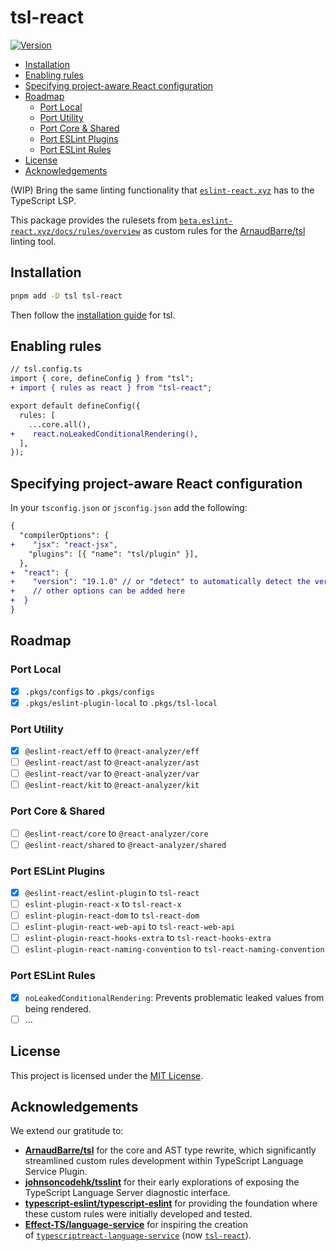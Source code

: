 # tsl-react

[![Version](https://img.shields.io/npm/v/tsl-react?style=flat&colorA=000000&colorB=000000)](https://npmjs.com/package/tsl-react)

- [Installation](#installation)
- [Enabling rules](#enabling-rules)
- [Specifying project-aware React configuration](#specifying-project-aware-react-configuration)
- [Roadmap](#roadmap)
  - [Port Local](#port-local)
  - [Port Utility](#port-utility)
  - [Port Core & Shared](#port-core--shared)
  - [Port ESLint Plugins](#port-eslint-plugins)
  - [Port ESLint Rules](#port-eslint-rules)
- [License](#license)
- [Acknowledgements](#acknowledgements)

(WIP) Bring the same linting functionality that [`eslint-react.xyz`](https://eslint-react.xyz) has to the TypeScript LSP.

This package provides the rulesets from [`beta.eslint-react.xyz/docs/rules/overview`](https://beta.eslint-react.xyz/docs/rules/overview) as custom rules for the [ArnaudBarre/tsl](https://github.com/ArnaudBarre/tsl) linting tool.

## Installation

```bash
pnpm add -D tsl tsl-react
```

Then follow the [installation guide](https://github.com/ArnaudBarre/tsl?tab=readme-ov-file#installation) for tsl.

## Enabling rules

```diff
// tsl.config.ts
import { core, defineConfig } from "tsl";
+ import { rules as react } from "tsl-react";

export default defineConfig({
  rules: [
    ...core.all(),
+    react.noLeakedConditionalRendering(),
  ],
});
```

## Specifying project-aware React configuration

In your `tsconfig.json` or `jsconfig.json` add the following:

```diff
{
  "compilerOptions": {
+    "jsx": "react-jsx",
    "plugins": [{ "name": "tsl/plugin" }],
  },
+  "react": {
+    "version": "19.1.0" // or "detect" to automatically detect the version
+    // other options can be added here
+  }
}
```

## Roadmap

### Port Local

- [x] `.pkgs/configs` to `.pkgs/configs`
- [x] `.pkgs/eslint-plugin-local` to `.pkgs/tsl-local`

### Port Utility

- [x] `@eslint-react/eff` to `@react-analyzer/eff`
- [ ] `@eslint-react/ast` to `@react-analyzer/ast`
- [ ] `@eslint-react/var` to `@react-analyzer/var`
- [ ] `@eslint-react/kit` to `@react-analyzer/kit`

### Port Core & Shared

- [ ] `@eslint-react/core` to `@react-analyzer/core`
- [ ] `@eslint-react/shared` to `@react-analyzer/shared`

### Port ESLint Plugins

- [x] `@eslint-react/eslint-plugin` to `tsl-react`
- [ ] `eslint-plugin-react-x` to `tsl-react-x`
- [ ] `eslint-plugin-react-dom` to `tsl-react-dom`
- [ ] `eslint-plugin-react-web-api` to `tsl-react-web-api`
- [ ] `eslint-plugin-react-hooks-extra` to `tsl-react-hooks-extra`
- [ ] `eslint-plugin-react-naming-convention` to `tsl-react-naming-convention`

### Port ESLint Rules

- [x] `noLeakedConditionalRendering`: Prevents problematic leaked values from being rendered.
- [ ] ...

## License

This project is licensed under the [MIT License](./LICENSE).

## Acknowledgements

We extend our gratitude to:

- **[ArnaudBarre/tsl](https://github.com/ArnaudBarre/tsl)** for the core and AST type rewrite, which significantly streamlined custom rules development within TypeScript Language Service Plugin.
- **[johnsoncodehk/tsslint](https://github.com/johnsoncodehk/tsslint)** for their early explorations of exposing the TypeScript Language Server diagnostic interface.
- **[typescript-eslint/typescript-eslint](https://github.com/typescript-eslint/typescript-eslint)** for providing the foundation where these custom rules were initially developed and tested.
- **[Effect-TS/language-service](https://github.com/Effect-TS/language-service)** for inspiring the creation of [`typescriptreact-language-service`](https://github.com/react-analyzer/tsl/commit/01ab1d8d954d555bff65246c61af8c1028be78f1#diff-b335630551682c19a781afebcf4d07bf978fb1f8ac04c6bf87428ed5106870f5) (now [`tsl-react`](https://github.com/react-analyzer/tsl)).
